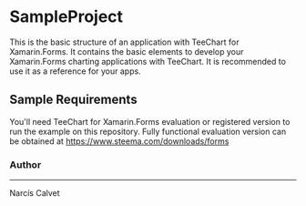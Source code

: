 ﻿SampleProject
=============

This is the basic structure of an application with TeeChart for Xamarin.Forms. It contains the basic elements to develop your Xamarin.Forms charting applications with TeeChart. It is recommended to use it as a reference for your apps.

## Sample Requirements

You'll need TeeChart for Xamarin.Forms evaluation or registered version to run the example on this repository. Fully functional evaluation version can be obtained at https://www.steema.com/downloads/forms


### Author
------

Narcís Calvet
